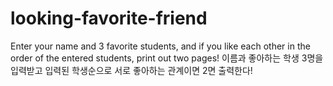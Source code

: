 # looking-favorite-friend
Enter your name and 3 favorite students, and if you like each other in the order of the entered students, print out two pages! 이름과 좋아하는 학생 3명을 입력받고 입력된 학생순으로 서로 좋아하는 관계이면 2면 출력한다!
